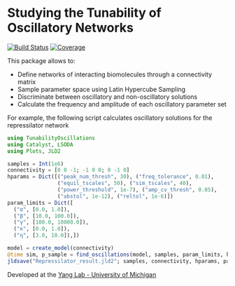 # Studying the Tunability of Oscillatory Networks

[![Build Status](https://github.com/ftavella/TunabilityOscillations.jl/actions/workflows/CI.yml/badge.svg?branch=master)](https://github.com/ftavella/TunabilityOscillations.jl/actions/workflows/CI.yml)
[![Coverage](https://codecov.io/gh/ftavella/TunabilityOscillations.jl/branch/master/graph/badge.svg)](https://codecov.io/gh/ftavella/TunabilityOscillations.jl)

This package allows to:
- Define networks of interacting biomolecules through a connectivity matrix
- Sample parameter space using Latin Hypercube Sampling
- Discriminate between oscillatory and non-oscillatory solutions
- Calculate the frequency and amplitude of each oscillatory parameter set

For example, the following script calculates oscillatory solutions for the repressilator network
```julia
using TunabilityOscillations
using Catalyst, LSODA
using Plots, JLD2

samples = Int(1e6)
connectivity = [0 0 -1; -1 0 0; 0 -1 0]
hparams = Dict([("peak_num_thresh", 30), ("freq_tolerance", 0.01),
                ("equil_tscales", 50), ("sim_tscales", 40),
                ("power_threshold", 1e-7), ("amp_cv_thresh", 0.05),
                ("abstol", 1e-12), ("reltol", 1e-6)])
param_limits = Dict([
  ("α", [0.0, 1.0]),
  ("β", [10.0, 100.0]),
  ("γ", [100.0, 10000.0]),
  ("κ", [0.0, 1.0]),
  ("η", [3.0, 10.0]),])

model = create_model(connectivity)
@time sim, p_sample = find_oscillations(model, samples, param_limits, hparams)
jldsave("Repressilator_result.jld2"; samples, connectivity, hparams, param_limits, model, sim, p_sample)
```

Developed at the [Yang Lab - University of Michigan](http://www-personal.umich.edu/~qiongy/)
